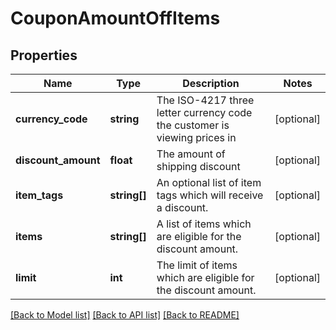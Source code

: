 # CouponAmountOffItems

## Properties
Name | Type | Description | Notes
------------ | ------------- | ------------- | -------------
**currency_code** | **string** | The ISO-4217 three letter currency code the customer is viewing prices in | [optional] 
**discount_amount** | **float** | The amount of shipping discount | [optional] 
**item_tags** | **string[]** | An optional list of item tags which will receive a discount. | [optional] 
**items** | **string[]** | A list of items which are eligible for the discount amount. | [optional] 
**limit** | **int** | The limit of items which are eligible for the discount amount. | [optional] 

[[Back to Model list]](../README.md#documentation-for-models) [[Back to API list]](../README.md#documentation-for-api-endpoints) [[Back to README]](../README.md)


